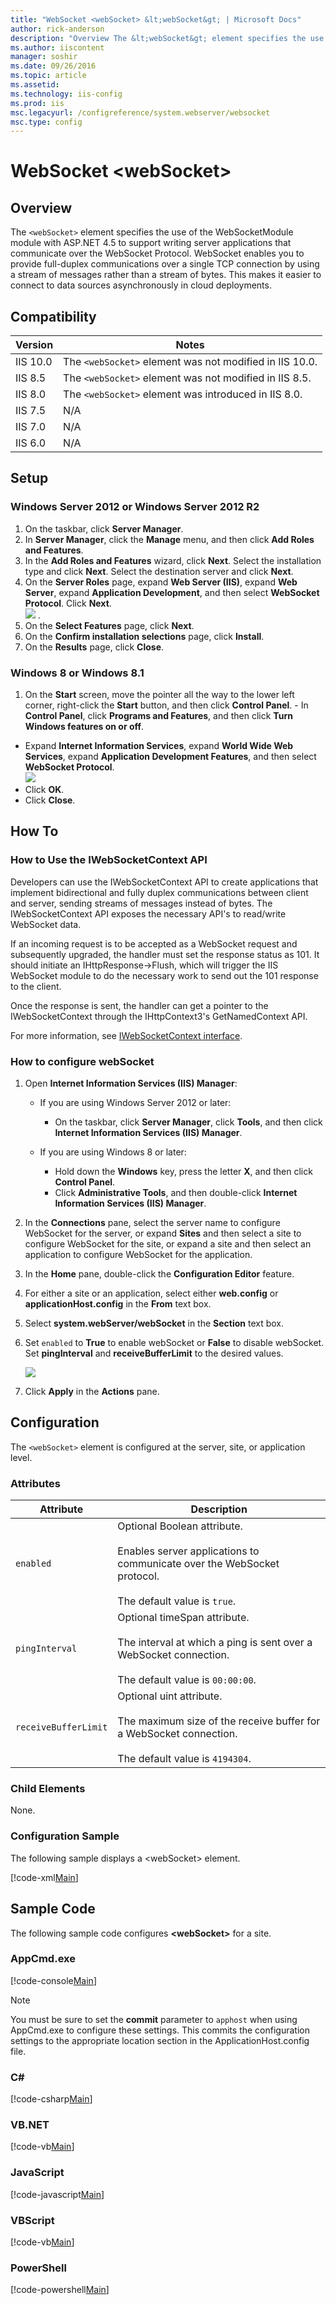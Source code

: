 ```yaml
---
title: "WebSocket <webSocket> &lt;webSocket&gt; | Microsoft Docs"
author: rick-anderson
description: "Overview The &lt;webSocket&gt; element specifies the use of the WebSocketModule module with ASP.NET 4.5 to support writing server applications that communica..."
ms.author: iiscontent
manager: soshir
ms.date: 09/26/2016
ms.topic: article
ms.assetid: 
ms.technology: iis-config
ms.prod: iis
msc.legacyurl: /configreference/system.webserver/websocket
msc.type: config
---
```

WebSocket <webSocket> &lt;webSocket&gt;
====================
<a id="001"></a>
## Overview

The `<webSocket>` element specifies the use of the WebSocketModule module with ASP.NET 4.5 to support writing server applications that communicate over the WebSocket Protocol. WebSocket enables you to provide full-duplex communications over a single TCP connection by using a stream of messages rather than a stream of bytes. This makes it easier to connect to data sources asynchronously in cloud deployments.

<a id="002"></a>
## Compatibility

| Version | Notes |
| --- | --- |
| IIS 10.0 | The `<webSocket>` element was not modified in IIS 10.0. |
| IIS 8.5 | The `<webSocket>` element was not modified in IIS 8.5. |
| IIS 8.0 | The `<webSocket>` element was introduced in IIS 8.0. |
| IIS 7.5 | N/A |
| IIS 7.0 | N/A |
| IIS 6.0 | N/A |

<a id="003"></a>
## Setup

### Windows Server 2012 or Windows Server 2012 R2

1. On the taskbar, click **Server Manager**.
2. In **Server Manager**, click the **Manage** menu, and then click **Add Roles and Features**.
3. In the **Add Roles and Features** wizard, click **Next**. Select the installation type and click **Next**. Select the destination server and click **Next**.
4. On the **Server Roles** page, expand **Web Server (IIS)**, expand **Web Server**, expand **Application Development**, and then select **WebSocket Protocol**. Click **Next**.  
    [![](webSocket/_static/image2.png)](webSocket/_static/image1.png) .
5. On the **Select Features** page, click **Next**.
6. On the **Confirm installation selections** page, click **Install**.
7. On the **Results** page, click **Close**.

### Windows 8 or Windows 8.1

1. On the **Start** screen, move the pointer all the way to the lower left corner, right-click the **Start** button, and then click **Control Panel**. - In **Control Panel**, click **Programs and Features**, and then click **Turn Windows features on or off**.
- Expand **Internet Information Services**, expand **World Wide Web Services**, expand **Application Development Features**, and then select **WebSocket Protocol**.  
    [![](webSocket/_static/image4.png)](webSocket/_static/image3.png)
- Click **OK**.
- Click **Close**.

<a id="004"></a>
## How To

### How to Use the IWebSocketContext API

Developers can use the IWebSocketContext API to create applications that implement bidirectional and fully duplex communications between client and server, sending streams of messages instead of bytes. The IWebSocketContext API exposes the necessary API's to read/write WebSocket data.

If an incoming request is to be accepted as a WebSocket request and subsequently upgraded, the handler must set the response status as 101. It should initiate an IHttpResponse-&gt;Flush, which will trigger the IIS WebSocket module to do the necessary work to send out the 101 response to the client.

Once the response is sent, the handler can get a pointer to the IWebSocketContext through the IHttpContext3's GetNamedContext API.

For more information, see [IWebSocketContext interface](https://msdn.microsoft.com/en-us/library/hh852804(v=vs.90).aspx).
  

### How to configure webSocket

1. Open **Internet Information Services (IIS) Manager**: 

    - If you are using Windows Server 2012 or later: 

        - On the taskbar, click **Server Manager**, click **Tools**, and then click **Internet Information Services (IIS) Manager**.
    - If you are using Windows 8 or later: 

        - Hold down the **Windows** key, press the letter **X**, and then click **Control Panel**.
        - Click **Administrative Tools**, and then double-click **Internet Information Services (IIS) Manager**.
2. In the **Connections** pane, select the server name to configure WebSocket for the server, or expand **Sites** and then select a site to configure WebSocket for the site, or expand a site and then select an application to configure WebSocket for the application.
3. In the **Home** pane, double-click the **Configuration Editor** feature.
4. For either a site or an application, select either **web.config** or **applicationHost.config** in the **From** text box.
5. Select **system.webServer/webSocket** in the **Section** text box.
6. Set `enabled` to **True** to enable webSocket or **False** to disable webSocket. Set **pingInterval** and **receiveBufferLimit** to the desired values.  
  
    [![](webSocket/_static/image6.png)](webSocket/_static/image5.png)
7. Click **Apply** in the **Actions** pane.

<a id="005"></a>
## Configuration

The `<webSocket>` element is configured at the server, site, or application level.

### Attributes

| Attribute | Description |
| --- | --- |
| `enabled` | Optional Boolean attribute.<br><br>Enables server applications to communicate over the WebSocket protocol.<br><br>The default value is `true`. |
| `pingInterval` | Optional timeSpan attribute.<br><br>The interval at which a ping is sent over a WebSocket connection.<br><br>The default value is `00:00:00`. |
| `receiveBufferLimit` | Optional uint attribute.<br><br>The maximum size of the receive buffer for a WebSocket connection.<br><br>The default value is `4194304`. |

### Child Elements

None.

### Configuration Sample

The following sample displays a &lt;webSocket&gt; element.

[!code-xml[Main](webSocket/samples/sample1.xml)]

<a id="006"></a>
## Sample Code

The following sample code configures **&lt;webSocket&gt;** for a site.

### AppCmd.exe

[!code-console[Main](webSocket/samples/sample2.cmd)]

> [!NOTE]
> You must be sure to set the **commit** parameter to `apphost` when using AppCmd.exe to configure these settings. This commits the configuration settings to the appropriate location section in the ApplicationHost.config file.

### C#

[!code-csharp[Main](webSocket/samples/sample3.cs)]

### VB.NET

[!code-vb[Main](webSocket/samples/sample4.vb)]

### JavaScript

[!code-javascript[Main](webSocket/samples/sample5.js)]

### VBScript

[!code-vb[Main](webSocket/samples/sample6.vb)]

### PowerShell

[!code-powershell[Main](webSocket/samples/sample7.ps1)]